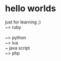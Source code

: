 # hello worlds
just for learning ;)<br />
~> ruby<br />
<br />~> python
<br />~> lua
<br />~ java script
<br />~> php
